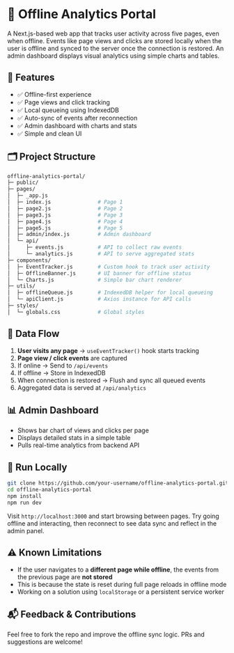 # 🧠 Offline Analytics Portal

A Next.js-based web app that tracks user activity across five pages, even when offline. Events like page views and clicks are stored locally when the user is offline and synced to the server once the connection is restored. An admin dashboard displays visual analytics using simple charts and tables.

## 📌 Features

- ✅ Offline-first experience
- ✅ Page views and click tracking
- ✅ Local queueing using IndexedDB
- ✅ Auto-sync of events after reconnection
- ✅ Admin dashboard with charts and stats
- ✅ Simple and clean UI

## 🗂️ Project Structure

```bash
offline-analytics-portal/
├─ public/                    
├─ pages/                     
│  ├─ _app.js
│  ├─ index.js               # Page 1
│  ├─ page2.js               # Page 2
│  ├─ page3.js               # Page 3
│  ├─ page4.js               # Page 4
│  ├─ page5.js               # Page 5
│  ├─ admin/index.js         # Admin dashboard
│  └─ api/
│     ├─ events.js           # API to collect raw events
│     └─ analytics.js        # API to serve aggregated stats
├─ components/
│  ├─ EventTracker.js        # Custom hook to track user activity
│  ├─ OfflineBanner.js       # UI banner for offline status
│  └─ Charts.js              # Simple bar chart renderer
├─ utils/
│  ├─ offlineQueue.js        # IndexedDB helper for local queueing
│  └─ apiClient.js           # Axios instance for API calls
├─ styles/
│  └─ globals.css            # Global styles
```

## 🔄 Data Flow

1. **User visits any page** → `useEventTracker()` hook starts tracking
2. **Page view / click events** are captured
3. If online → Send to `/api/events`
4. If offline → Store in IndexedDB
5. When connection is restored → Flush and sync all queued events
6. Aggregated data is served at `/api/analytics`

## 📊 Admin Dashboard

- Shows bar chart of views and clicks per page
- Displays detailed stats in a simple table
- Pulls real-time analytics from backend API

## 🧪 Run Locally

```bash
git clone https://github.com/your-username/offline-analytics-portal.git
cd offline-analytics-portal
npm install
npm run dev
```

Visit `http://localhost:3000` and start browsing between pages. Try going offline and interacting, then reconnect to see data sync and reflect in the admin panel.

## ⚠️ Known Limitations

- If the user navigates to a **different page while offline**, the events from the previous page are **not stored**
- This is because the state is reset during full page reloads in offline mode
- Working on a solution using `localStorage` or a persistent service worker

## 📬 Feedback & Contributions

Feel free to fork the repo and improve the offline sync logic. PRs and suggestions are welcome!